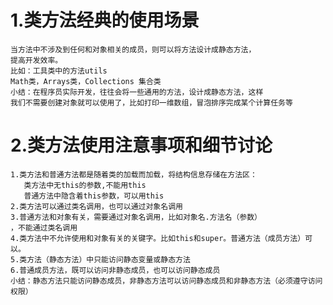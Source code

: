 # 1.类方法经典的使用场景
    当方法中不涉及到任何和对象相关的成员，则可以将方法设计成静态方法，
    提高开发效率。
    比如：工具类中的方法utils
    Math类，Arrays类，Collections 集合类
    小结：在程序员实际开发，往往会将一些通用的方法，设计成静态方法，这样
    我们不需要创建对象就可以使用了，比如打印一维数组，冒泡排序完成某个计算任务等

# 2.类方法使用注意事项和细节讨论
    1.类方法和普通方法都是随着类的加载而加载，将结构信息存储在方法区：
       类方法中无this的参数,不能用this
       普通方法中隐含着this参数，可以用this
    2.类方法可以通过类名调用，也可以通过对象名调用
    3.普通方法和对象有关，需要通过对象名调用，比如对象名.方法名（参数）
    ，不能通过类名调用
    4.类方法中不允许使用和对象有关的关键字。比如this和super。普通方法（成员方法）可以。
    5.类方法（静态方法）中只能访问静态变量或静态方法
    6.普通成员方法，既可以访问非静态成员，也可以访问静态成员
    小结：静态方法只能访问静态成员，非静态方法可以访问静态成员和非静态方法（必须遵守访问权限）
